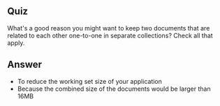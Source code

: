 ## Quiz

What's a good reason you might want to keep two documents that are related to each other one-to-one in separate collections? Check all that apply.

## Answer

- To reduce the working set size of your application
- Because the combined size of the documents would be larger than 16MB


